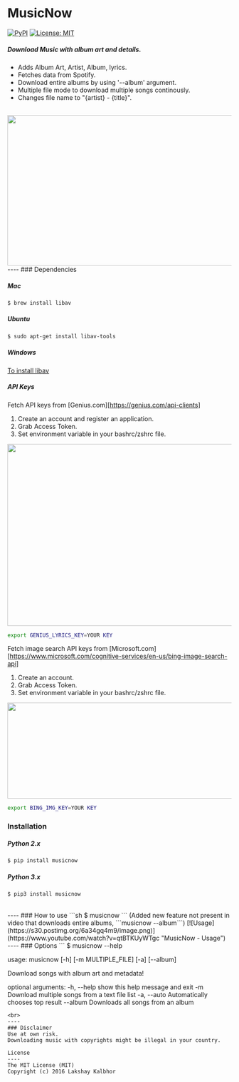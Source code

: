 # MusicNow
[![PyPI](https://img.shields.io/pypi/pyversions/Django.svg)](https://pypi.python.org/pypi/musicnow)
[![License: MIT](https://img.shields.io/badge/License-MIT-yellow.svg)](LICENSE)
##### Download Music with album art and details.
* Adds Album Art, Artist, Album, lyrics.
* Fetches data from Spotify.
* Download entire albums by using '--album' argument.
* Multiple file mode to download multiple songs continously. 
* Changes file name to "{artist} - {title}".

<br>


<img src="https://s24.postimg.org/s14nonos5/Music_Repair_GIF.gif" width="800px" height="337px" />

<br>
----
### Dependencies

##### Mac

```sh
$ brew install libav
```


##### Ubuntu
```sh
$ sudo apt-get install libav-tools
```
##### Windows
[To install libav](https://github.com/NixOS/nixpkgs/issues/5236)


##### API Keys 
Fetch API keys from [Genius.com][https://genius.com/api-clients]
1. Create an account and register an application. 
2. Grab Access Token.
3. Set environment variable in your bashrc/zshrc file.

<img src="https://s29.postimg.org/420tzead3/Genius_API.png" width="546px" height="408px" />
<br>

```sh 
export GENIUS_LYRICS_KEY=YOUR KEY 
```
Fetch image search API keys from [Microsoft.com][https://www.microsoft.com/cognitive-services/en-us/bing-image-search-api]
1. Create an account. 
2. Grab Access Token.
3. Set environment variable in your bashrc/zshrc file.

<img src="https://s29.postimg.org/yibo1if7r/Bing_Key.png" width="1159px" height="215px" />
<br> 

```sh
export BING_IMG_KEY=YOUR KEY 
```



### Installation

##### Python 2.x
```sh
$ pip install musicnow
```

##### Python 3.x
```sh
$ pip3 install musicnow
```
<br>
----
### How to use
```sh
$ musicnow
```
(Added new feature not present in video that downloads entire albums, ```musicnow --album```)
[![Usage](https://s30.postimg.org/6a34gq4m9/image.png)](https://www.youtube.com/watch?v=qtBTKUyWTgc "MusicNow - Usage")

<br>
----
### Options 
```
$ musicnow --help

usage: musicnow [-h] [-m MULTIPLE_FILE] [-a] [--album]

Download songs with album art and metadata!

optional arguments:
  -h, --help            show this help message and exit
  -m                    Download multiple songs from a text file list
  -a, --auto            Automatically chooses top result
  --album               Downloads all songs from an album
```
<br>
----
### Disclaimer
Use at own risk.
Downloading music with copyrights might be illegal in your country.

License
----
The MIT License (MIT)
Copyright (c) 2016 Lakshay Kalbhor

